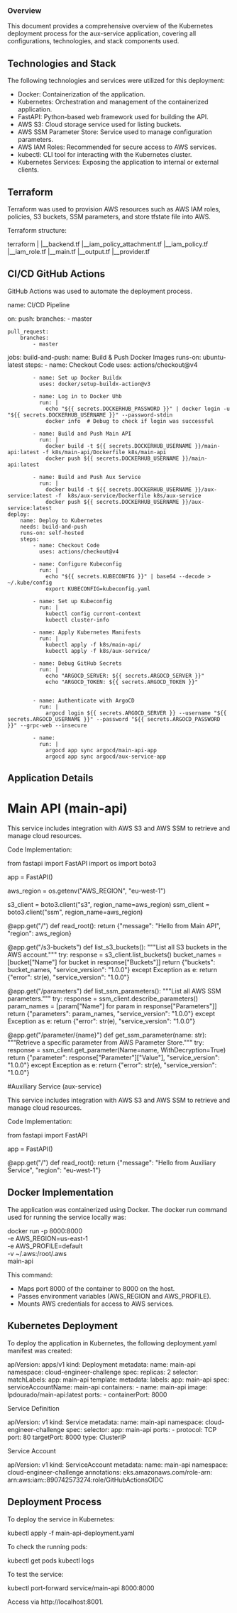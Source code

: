 ### Overview

This document provides a comprehensive overview of the Kubernetes deployment process for the aux-service application, covering all configurations, technologies, and stack components used.

## Technologies and Stack

The following technologies and services were utilized for this deployment:
- Docker: Containerization of the application.
- Kubernetes: Orchestration and management of the containerized application.
- FastAPI: Python-based web framework used for building the API.
- AWS S3: Cloud storage service used for listing buckets.
- AWS SSM Parameter Store: Service used to manage configuration parameters.
- AWS IAM Roles: Recommended for secure access to AWS services.
- kubectl: CLI tool for interacting with the Kubernetes cluster.
- Kubernetes Services: Exposing the application to internal or external clients.

## Terraform

Terraform was used to provision AWS resources such as AWS IAM roles, policies, S3 buckets, SSM parameters, and store tfstate file into AWS.

Terraform structure:

terraform
  |
  |__backend.tf
  |__iam_policy_attachment.tf
  |__iam_policy.tf
  |__iam_role.tf
  |__main.tf
  |__output.tf
  |__provider.tf
  


## CI/CD GitHub Actions

GitHub Actions was used to automate the deployment process.


name: CI/CD Pipeline

on:
    push:
        branches:
            - master
            
    pull_request:
        branches:
            - master


jobs:
    build-and-push:
        name: Build & Push Docker Images
        runs-on: ubuntu-latest
        steps:
            - name: Checkout Code
              uses: actions/checkout@v4

            - name: Set up Docker Buildx
              uses: docker/setup-buildx-action@v3

            - name: Log in to Docker Uhb
              run: |
                echo "${{ secrets.DOCKERHUB_PASSWORD }}" | docker login -u "${{ secrets.DOCKERHUB_USERNAME }}" --password-stdin
                docker info  # Debug to check if login was successful

            - name: Build and Push Main API
              run: |
                docker build -t ${{ secrets.DOCKERHUB_USERNAME }}/main-api:latest -f k8s/main-api/Dockerfile k8s/main-api
                docker push ${{ secrets.DOCKERHUB_USERNAME }}/main-api:latest
            
            - name: Build and Push Aux Service
              run: |
                docker build -t ${{ secrets.DOCKERHUB_USERNAME }}/aux-service:latest -f  k8s/aux-service/Dockerfile k8s/aux-service
                docker push ${{ secrets.DOCKERHUB_USERNAME }}/aux-service:latest
    deploy:
        name: Deploy to Kubernetes
        needs: build-and-push
        runs-on: self-hosted
        steps:
            - name: Checkout Code
              uses: actions/checkout@v4

            - name: Configure Kubeconfig
              run: |
                echo "${{ secrets.KUBECONFIG }}" | base64 --decode > ~/.kube/config
                export KUBECONFIG=kubeconfig.yaml

            - name: Set up Kubeconfig
              run: |
                kubectl config current-context
                kubectl cluster-info

            - name: Apply Kubernetes Manifests
              run: |
                kubectl apply -f k8s/main-api/
                kubectl apply -f k8s/aux-service/
            
            - name: Debug GitHub Secrets
              run: |
                echo "ARGOCD_SERVER: ${{ secrets.ARGOCD_SERVER }}"
                echo "ARGOCD_TOKEN: ${{ secrets.ARGOCD_TOKEN }}"
              

            - name: Authenticate with ArgoCD
              run: |
                argocd login ${{ secrets.ARGOCD_SERVER }} --username "${{ secrets.ARGOCD_USERNAME }}" --password "${{ secrets.ARGOCD_PASSWORD }}" --grpc-web --insecure

            - name:
              run: |
                argocd app sync argocd/main-api-app
                argocd app sync argocd/aux-service-app



## Application Details

# Main API (main-api)

This service includes integration with AWS S3 and AWS SSM to retrieve and manage cloud resources.

Code Implementation:


from fastapi import FastAPI
import os
import boto3

app = FastAPI()

aws_region = os.getenv("AWS_REGION", "eu-west-1")

s3_client = boto3.client("s3", region_name=aws_region)
ssm_client = boto3.client("ssm", region_name=aws_region)

@app.get("/")
def read_root():
    return {"message": "Hello from Main API", "region": aws_region}

@app.get("/s3-buckets")
def list_s3_buckets():
    """List all S3 buckets in the AWS account."""
    try:
        response = s3_client.list_buckets()
        bucket_names = [bucket["Name"] for bucket in response["Buckets"]]
        return {"buckets": bucket_names, "service_version": "1.0.0"}
    except Exception as e:
        return {"error": str(e), "service_version": "1.0.0"}

@app.get("/parameters")
def list_ssm_parameters():
    """List all AWS SSM parameters."""
    try:
        response = ssm_client.describe_parameters()
        param_names = [param["Name"] for param in response["Parameters"]]
        return {"parameters": param_names, "service_version": "1.0.0"}
    except Exception as e:
        return {"error": str(e), "service_version": "1.0.0"}

@app.get("/parameter/{name}")
def get_ssm_parameter(name: str):
    """Retrieve a specific parameter from AWS Parameter Store."""
    try:
        response = ssm_client.get_parameter(Name=name, WithDecryption=True)
        return {"parameter": response["Parameter"]["Value"], "service_version": "1.0.0"}
    except Exception as e:
        return {"error": str(e), "service_version": "1.0.0"}



#Auxiliary Service (aux-service)

This service includes integration with AWS S3 and AWS SSM to retrieve and manage cloud resources.

Code Implementation:


from fastapi import FastAPI

app = FastAPI()

@app.get("/")
def read_root():
    return {"message": "Hello from Auxiliary Service", "region": "eu-west-1"}



## Docker Implementation

The application was containerized using Docker. The docker run command used for running the service locally was:


docker run -p 8000:8000 \
  -e AWS_REGION=us-east-1 \
  -e AWS_PROFILE=default \
  -v ~/.aws:/root/.aws \
  main-api


This command:
- Maps port 8000 of the container to 8000 on the host.
- Passes environment variables (AWS_REGION and AWS_PROFILE).
- Mounts AWS credentials for access to AWS services.

## Kubernetes Deployment

To deploy the application in Kubernetes, the following deployment.yaml manifest was created:


apiVersion: apps/v1
kind: Deployment
metadata:
  name: main-api
  namespace: cloud-engineer-challenge
spec:
  replicas: 2
  selector:
    matchLabels:
      app: main-api
  template:
    metadata:
      labels:
        app: main-api
    spec:
      serviceAccountName: main-api
      containers:
        - name: main-api
          image: lpdourado/main-api:latest
          ports:
            - containerPort: 8000


Service Definition


apiVersion: v1
kind: Service
metadata:
  name: main-api
  namespace: cloud-engineer-challenge
spec:
  selector:
    app: main-api
  ports:
    - protocol: TCP
      port: 80
      targetPort: 8000
  type: ClusterIP



Service Account


apiVersion: v1
kind: ServiceAccount
metadata:
  name: main-api
  namespace: cloud-engineer-challenge
  annotations:
    eks.amazonaws.com/role-arn: arn:aws:iam::890742573274:role/GitHubActionsOIDC


## Deployment Process

To deploy the service in Kubernetes:


kubectl apply -f main-api-deployment.yaml


To check the running pods:


kubectl get pods
kubectl logs <pod-name>


To test the service:


kubectl port-forward service/main-api 8000:8000


Access via http://localhost:8001.


